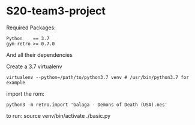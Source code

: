 # S20-team3-project

Required Packages:

    Python    == 3.7
    gym-retro >= 0.7.0
    
And all their dependencies

Create a 3.7 virtualenv

    virtualenv --python=/path/to/python3.7 venv # /usr/bin/python3.7 for example

import the rom:

    python3 -m retro.import 'Galaga - Demons of Death (USA).nes'

to run:
	source venv/bin/activate
	./basic.py	    
